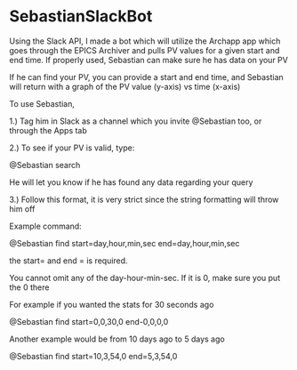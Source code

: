 # SebastianSlackBot


Using the Slack API, I made a bot which will utilize the Archapp app which goes through the EPICS Archiver and pulls PV values for a given start and end time.
If properly used, Sebastian can make sure he has data on your PV

If he can find your PV, you can provide a start and end time, and Sebastian will return with a graph of the PV value (y-axis) vs time (x-axis)

To use Sebastian,

1.) Tag him in Slack as a channel which you invite @Sebastian too, or through the Apps tab

2.) To see if your PV is valid, type:

@Sebastian search <YOUR DESIRED PV>

He will let you know if he has found any data regarding your query


3.) Follow this format, it is very strict since the string formatting will throw him off

Example command:

@Sebastian find <YOUR DESIRED PV HERE> start=day,hour,min,sec end=day,hour,min,sec

the start= and end = is required.

You cannot omit any of the day-hour-min-sec. If it is 0, make sure you put the 0 there

For example if you wanted the stats for 30 seconds ago

@Sebastian find <YOUR PV> start=0,0,30,0 end-0,0,0,0

Another example would be from 10 days ago to 5 days ago

@Sebastian find <YOUR PV> start=10,3,54,0 end=5,3,54,0


